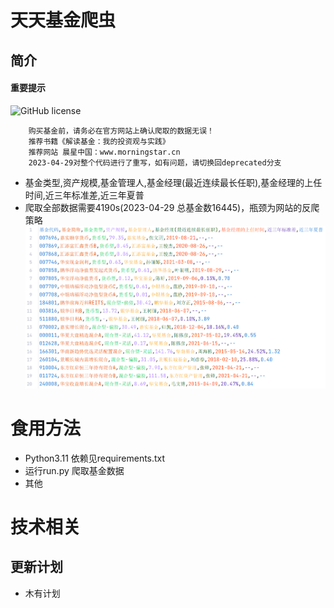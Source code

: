 # 天天基金爬虫

## 简介

#### 重要提示

![GitHub license](https://img.shields.io/github/license/tindy2013/subconverter.svg)

        购买基金前，请务必在官方网站上确认爬取的数据无误！
        推荐书籍《解读基金：我的投资观与实践》
        推荐网站 晨星中国：www.morningstar.cn
        2023-04-29对整个代码进行了重写，如有问题，请切换回deprecated分支

- 基金类型,资产规模,基金管理人,基金经理(最近连续最长任职),基金经理的上任时间,近三年标准差,近三年夏普
- 爬取全部数据需要4190s(2023-04-29 总基金数16445)，瓶颈为网站的反爬策略
  ![Image text](docs/img/爬取结果.png)

# 食用方法

- Python3.11 依赖见requirements.txt
- 运行run.py 爬取基金数据
- 其他

# 技术相关

## 更新计划

- 木有计划
